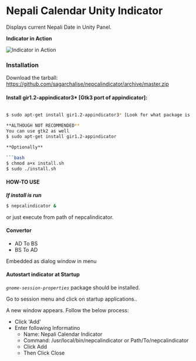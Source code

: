 # Nepali Calendar Unity Indicator


Displays current Nepali Date in Unity Panel.

**Indicator in Action**

![Indicator in Action](http://i76.photobucket.com/albums/j5/alexshr/Workspace1_003_zpsa6ebb367.png)

### Installation
Download the tarball: https://github.com/sagarchalise/nepcalindicator/archive/master.zip

#### Install gir1.2-appindicator3* [Gtk3 port of appindicator]:

```bash

$ sudo apt-get install gir1.2-appindicator3* [Look for what package is available in repo. In 12.04 its gir1.2-appindicator3-0.1]

**ALTHOUGH NOT RECOMMENDED**
You can use gtk2 as well
$ sudo apt-get install gir1.2-appindicator

**Optionally**

```bash
$ chmod a+x install.sh
$ sudo ./install.sh
```

#### HOW-TO USE

_**If install is run**_

```bash    
$ nepcalindicator &
```
or just execute from path of nepcalindicator.

#### Convertor

 - AD To BS
 - BS To AD

Embedded as  dialog window in menu


#### Autostart indicator at Startup

_`gnome-session-properties`_ package should be installed.

Go to session menu and click on startup applications..

A new window appears. Follow the below process:

- Click 'Add'
- Enter following Informatino
    - Name: Nepali Calendar Indicator
    - Command: /usr/local/bin/nepcalindicator or Path/To/nepcalindicator
    - Click Add
    - Then Click Close